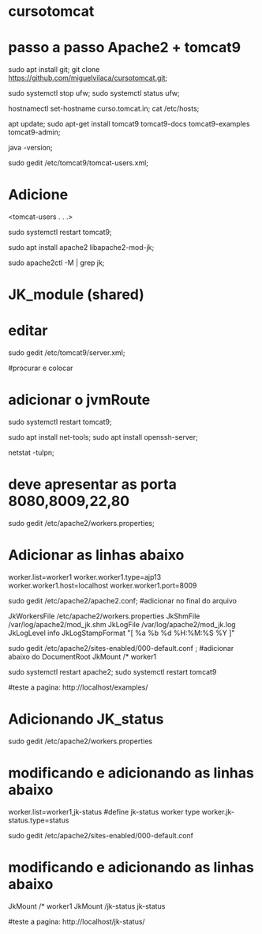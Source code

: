 # cursotomcat
# passo a passo Apache2 + tomcat9

sudo apt install git;
git clone https://github.com/miguelvilaca/cursotomcat.git;

sudo systemctl stop ufw;
sudo systemctl status ufw;

hostnamectl set-hostname curso.tomcat.in;
cat /etc/hosts;

apt update;
sudo apt-get install tomcat9 tomcat9-docs tomcat9-examples tomcat9-admin;

java -version;
 
sudo gedit /etc/tomcat9/tomcat-users.xml;

# Adicione
 <tomcat-users . . .>
   <user username="tomcat" password="tomcat" roles="manager-gui,admin-gui,manager-script"/>
 </tomcat-users>

sudo systemctl restart tomcat9;

sudo apt install apache2 libapache2-mod-jk;

sudo apache2ctl -M | grep jk;
#  JK_module (shared)

# editar
sudo gedit /etc/tomcat9/server.xml;

#procurar e colocar
<Connector protocol="AJP/1.3" port="8009" secretRequired="false" address="0.0.0.0" redirectPort="8443" /> 

# adicionar o jvmRoute
<Engine name="Catalina" defaultHost="localhost" jvmRoute="worker1">
sudo systemctl restart tomcat9;

sudo apt install net-tools;
sudo apt install openssh-server;

netstat -tulpn;
# deve apresentar as porta 8080,8009,22,80

sudo gedit /etc/apache2/workers.properties;
# Adicionar as linhas abaixo

worker.list=worker1
worker.worker1.type=ajp13
worker.worker1.host=localhost
worker.worker1.port=8009

sudo gedit /etc/apache2/apache2.conf;
#adicionar no final do arquivo

JkWorkersFile /etc/apache2/workers.properties
JkShmFile /var/log/apache2/mod_jk.shm
JkLogFile /var/log/apache2/mod_jk.log
JkLogLevel info
JkLogStampFormat "[ %a %b %d %H:%M:%S %Y ]"

sudo gedit /etc/apache2/sites-enabled/000-default.conf ;
#adicionar abaixo do DocumentRoot
JkMount /* worker1

sudo systemctl restart apache2;
sudo systemctl restart tomcat9

#teste a pagina: http://localhost/examples/


# Adicionando JK_status
sudo gedit /etc/apache2/workers.properties

# modificando e adicionando as linhas abaixo
worker.list=worker1,jk-status
#define jk-status worker type
worker.jk-status.type=status

sudo gedit /etc/apache2/sites-enabled/000-default.conf 
# modificando e adicionando as linhas abaixo
JkMount /* worker1
JkMount /jk-status jk-status

#teste a pagina: http://localhost/jk-status/
